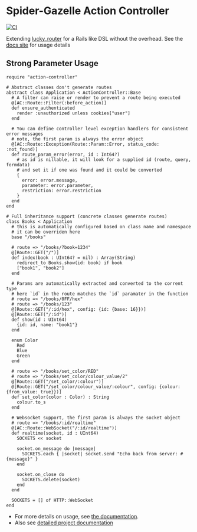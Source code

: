 # Spider-Gazelle Action Controller

[![CI](https://github.com/spider-gazelle/action-controller/actions/workflows/ci.yml/badge.svg)](https://github.com/spider-gazelle/action-controller/actions/workflows/ci.yml)

Extending [lucky_router](https://github.com/luckyframework/lucky_router) for a Rails like DSL without the overhead. See the [docs site](https://spider-gazelle.net/) for usage details

## Strong Parameter Usage

```crystal
require "action-controller"

# Abstract classes don't generate routes
abstract class Application < ActionController::Base
  # A filter can raise or render to prevent a route being executed
  @[AC::Route::Filter(:before_action)]
  def ensure_authenticated
    render :unauthorized unless cookies["user"]
  end

  # You can define controller level exception handlers for consistent error messages
  # note, the first param is always the error object
  @[AC::Route::Exception(Route::Param::Error, status_code: :not_found)]
  def route_param_error(error, id : Int64?)
    # as id is nillable, it will look for a supplied id (route, query, formdata)
    # and set it if one was found and it could be converted
    {
      error: error.message,
      parameter: error.parameter,
      restriction: error.restriction
    }
  end
end

# Full inheritance support (concrete classes generate routes)
class Books < Application
  # this is automatically configured based on class name and namespace
  # it can be overriden here
  base "/books"

  # route => "/books/?book=1234"
  @[Route::GET("/")]
  def index(book : UInt64? = nil) : Array(String)
    redirect_to Books.show(id: book) if book
    ["book1", "book2"]
  end

  # Params are automatically extracted and converted to the corrent type
  # here `id` in the route matches the `id` paramater in the function
  # route => "/books/0FF/hex"
  # route => "/books/123"
  @[Route::GET("/:id/hex", config: {id: {base: 16}})]
  @[Route::GET("/:id")]
  def show(id : UInt64)
    {id: id, name: "book1"}
  end

  enum Color
    Red
    Blue
    Green
  end

  # route => "/books/set_color/RED"
  # route => "/books/set_color/colour_value/2"
  @[Route::GET("/set_color/:colour")]
  @[Route::GET("/set_color/colour_value/:colour", config: {colour: {from_value: true}})]
  def set_color(color : Color) : String
    colour.to_s
  end

  # Websocket support, the first param is always the socket object
  # route => "/books/:id/realtime"
  @[AC::Route::WebSocket("/:id/realtime")]
  def realtime(socket, id : UInt64)
    SOCKETS << socket

    socket.on_message do |message|
      SOCKETS.each { |socket| socket.send "Echo back from server: #{message}" }
    end

    socket.on_close do
      SOCKETS.delete(socket)
    end
  end

  SOCKETS = [] of HTTP::WebSocket
end
```

* For more details on usage, see [the documentation](https://spider-gazelle.net/).
* Also see [detailed project documentation](https://spider-gazelle.github.io/action-controller/ActionController.html)
